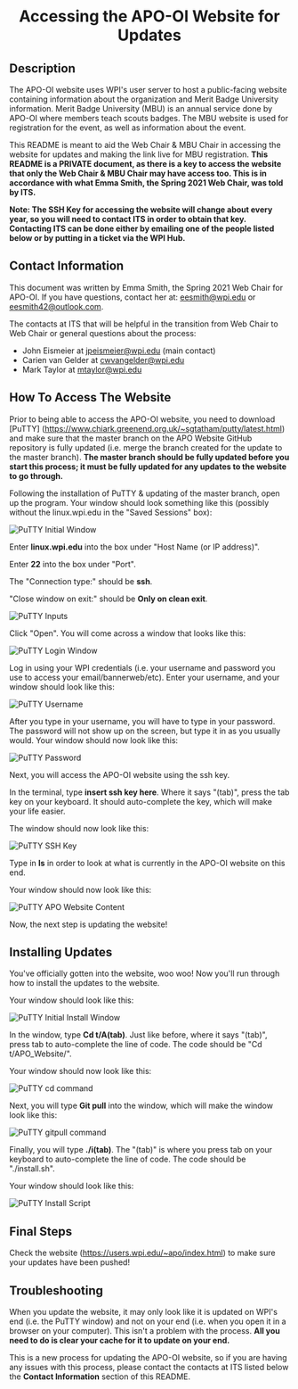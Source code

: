 <h1 align="center">Accessing the APO-OI Website for Updates</h1>

## Description

The APO-OI website uses WPI's user server to host a public-facing website containing information about the organization and Merit Badge University information. Merit Badge University (MBU) is an annual service done by APO-OI where members teach scouts badges. The MBU website is used for registration for the event, as well as information about the event.

This README is meant to aid the Web Chair & MBU Chair in accessing the website for updates and making the link live for MBU registration. **This README is a PRIVATE document, as there is a key to access the website that only the Web Chair & MBU Chair may have access too. This is in accordance with what Emma Smith, the Spring 2021 Web Chair, was told by ITS.**

**Note: The SSH Key for accessing the website will change about every year, so you will need to contact ITS in order to obtain that key. Contacting ITS can be done either by emailing one of the people listed below or by putting in a ticket via the WPI Hub.**

## Contact Information 

This document was written by Emma Smith, the Spring 2021 Web Chair for APO-OI. If you have questions, contact her at: <a href=“mailto:eesmith@wpi.edu>eesmith@wpi.edu</a> or <a href=“mailto:eesmith42@outlook.com>eesmith42@outlook.com</a>. 

The contacts at ITS that will be helpful in the transition from Web Chair to Web Chair or general questions about the process:

- John Eismeier at <a href=“mailto:jpeismeier@wpi.edu>jpeismeier@wpi.edu</a> (main contact)
- Carien van Gelder at <a href=“mailto:cwvangelder@wpi.edu>cwvangelder@wpi.edu</a>
- Mark Taylor at <a href=“mailto:mtaylor@wpi.edu>mtaylor@wpi.edu</a>

## How To Access The Website

Prior to being able to access the APO-OI website, you need to download [PuTTY] (https://www.chiark.greenend.org.uk/~sgtatham/putty/latest.html) and make sure that the master branch on the APO Website GitHub repository is fully updated (i.e. merge the branch created for the update to the master branch). **The master branch should be fully updated before you start this process; it must be fully updated for any updates to the website to go through.**

Following the installation of PuTTY & updating of the master branch, open up the program. Your window should look something like this (possibly without the linux.wpi.edu in the "Saved Sessions" box):

![PuTTY Initial Window](https://github.com/eesmith42/AccessAPO_OIWebsite/blob/main/PuTTyWindowInitial.jpg)

Enter **linux.wpi.edu** into the box under "Host Name (or IP address)".

Enter **22** into the box under "Port".

The "Connection type:" should be **ssh**.

"Close window on exit:" should be **Only on clean exit**.

![PuTTY Inputs](https://github.com/eesmith42/AccessAPO_OIWebsite/blob/main/PuTTyWindowInputs.jpg)

Click "Open". You will come across a window that looks like this:

![PuTTY Login Window](https://github.com/eesmith42/AccessAPO_OIWebsite/blob/main/PuTTyLoginWindow.jpg)

Log in using your WPI credentials (i.e. your username and password you use to access your email/bannerweb/etc). Enter your username, and your window should look like this:

![PuTTY Username](https://github.com/eesmith42/AccessAPO_OIWebsite/blob/main/PuTTyPasswordWindow.jpg)

After you type in your username, you will have to type in your password. The password will not show up on the screen, but type it in as you usually would. Your window should now look like this:

![PuTTY Password](https://github.com/eesmith42/AccessAPO_OIWebsite/blob/main/PuTTyAfterPass.jpg)

Next, you will access the APO-OI website using the ssh key.

In the terminal, type **insert ssh key here**. Where it says "(tab)", press the tab key on your keyboard. It should auto-complete the key, which will make your life easier. 

The window should now look like this:

![PuTTY SSH Key](https://github.com/eesmith42/AccessAPO_OIWebsite/blob/main/PuTTySSHKey.jpg)

Type in **ls** in order to look at what is currently in the APO-OI website on this end. 

Your window should now look like this:

![PuTTY APO Website Content](https://github.com/eesmith42/AccessAPO_OIWebsite/blob/main/PuTTyWebsiteContents.jpg)

Now, the next step is updating the website!

## Installing Updates

You've officially gotten into the website, woo woo! Now you'll run through how to install the updates to the website.

Your window should look like this:

![PuTTY Initial Install Window](https://github.com/eesmith42/AccessAPO_OIWebsite/blob/main/Initial%20Window.jpg) 

In the window, type **Cd t/A(tab)**. Just like before, where it says "(tab)", press tab to auto-complete the line of code. The code should be "Cd t/APO_Website/".

Your window should now look like this:

![PuTTY cd command](https://github.com/eesmith42/AccessAPO_OIWebsite/blob/main/cd%20command.jpg)

Next, you will type **Git pull** into the window, which will make the window look like this:

![PuTTY gitpull command](https://github.com/eesmith42/AccessAPO_OIWebsite/blob/main/gitpull.jpg)

Finally, you will type **./i(tab)**. The "(tab)" is where you press tab on your keyboard to auto-complete the line of code. The code should be "./install.sh". 

Your window should look like this:

![PuTTY Install Script](https://github.com/eesmith42/AccessAPO_OIWebsite/blob/main/install%20script.jpg)

## Final Steps

Check the website (https://users.wpi.edu/~apo/index.html) to make sure your updates have been pushed!

## Troubleshooting

When you update the website, it may only look like it is updated on WPI's end (i.e. the PuTTY window) and not on your end (i.e. when you open it in a browser on your computer). This isn't a problem with the process. **All you need to do is clear your cache for it to update on your end.**

This is a new process for updating the APO-OI website, so if you are having any issues with this process, please contact the contacts at ITS listed below the **Contact Information** section of this README.
